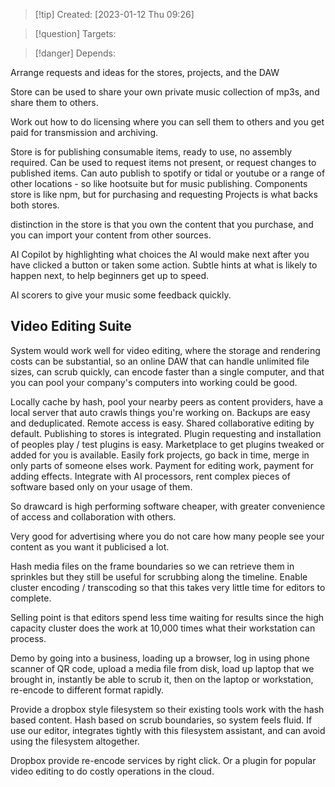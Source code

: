 
>[!tip] Created: [2023-01-12 Thu 09:26]

>[!question] Targets: 

>[!danger] Depends: 

Arrange requests and ideas for the stores, projects, and the DAW

Store can be used to share your own private music collection of mp3s, and share them to others.

Work out how to do licensing where you can sell them to others and you get paid for transmission and archiving.

Store is for publishing consumable items, ready to use, no assembly required.  Can be used to request items not present, or request changes to published items.  Can auto publish to spotify or tidal or youtube or a range of other locations - so like hootsuite but for music publishing.
Components store is like npm, but for purchasing and requesting
Projects is what backs both stores.

distinction in the store is that you own the content that you purchase, and you can import your content from other sources.

AI Copilot by highlighting what choices the AI would make next after you have clicked a button or taken some action.  Subtle hints at what is likely to happen next, to help beginners get up to speed.

AI scorers to give your music some feedback quickly.

## Video Editing Suite
System would work well for video editing, where the storage and rendering costs can be substantial, so an online DAW that can handle unlimited file sizes, can scrub quickly, can encode faster than a single computer, and that you can pool your company's computers into working could be good.

Locally cache by hash, pool your nearby peers as content providers, have a local server that auto crawls things you're working on.  Backups are easy and deduplicated.  Remote access is easy.  Shared collaborative editing by default.  Publishing to stores is integrated.  Plugin requesting and installation of peoples play / test plugins is easy.  Marketplace to get plugins tweaked or added for you is available.  Easily fork projects, go back in time, merge in only parts of someone elses work.  Payment for editing work, payment for adding effects.  Integrate with AI processors, rent complex pieces of software based only on your usage of them.

So drawcard is high performing software cheaper, with greater convenience of access and collaboration with others.

Very good for advertising where you do not care how many people see your content as you want it publicised a lot.

Hash media files on the frame boundaries so we can retrieve them in sprinkles but they still be useful for scrubbing along the timeline.  Enable cluster encoding / transcoding so that this takes very little time for editors to complete.

Selling point is that editors spend less time waiting for results since the high capacity cluster does the work at 10,000 times what their workstation can process.

Demo by going into a business, loading up a browser, log in using phone scanner of QR code, upload a media file from disk, load up laptop that we brought in, instantly be able to scrub it, then on the laptop or workstation, re-encode to different format rapidly.

Provide a dropbox style filesystem so their existing tools work with the hash based content.  Hash based on scrub boundaries, so system feels fluid.  If use our editor, integrates tightly with this filesystem assistant, and can avoid using the filesystem altogether.

Dropbox provide re-encode services by right click.  Or a plugin for popular video editing to do costly operations in the cloud.